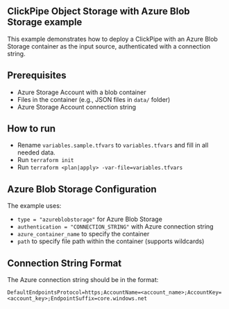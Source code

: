 ## ClickPipe Object Storage with Azure Blob Storage example

This example demonstrates how to deploy a ClickPipe with an Azure Blob Storage container as the input source,
authenticated with a connection string.

## Prerequisites

- Azure Storage Account with a blob container
- Files in the container (e.g., JSON files in `data/` folder)
- Azure Storage Account connection string

## How to run

- Rename `variables.sample.tfvars` to `variables.tfvars` and fill in all needed data.
- Run `terraform init`
- Run `terraform <plan|apply> -var-file=variables.tfvars`

## Azure Blob Storage Configuration

The example uses:
- `type = "azureblobstorage"` for Azure Blob Storage
- `authentication = "CONNECTION_STRING"` with Azure connection string
- `azure_container_name` to specify the container
- `path` to specify file path within the container (supports wildcards)

## Connection String Format

The Azure connection string should be in the format:
```
DefaultEndpointsProtocol=https;AccountName=<account_name>;AccountKey=<account_key>;EndpointSuffix=core.windows.net
```
